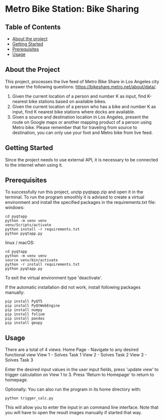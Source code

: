 # Metro Bike Station: Bike Sharing
## Table of Contents
    
  - [About the project](#contributing)
  - [Getting Started](#getting-started)
  - [Prerequisites](#prerequisites)
  - [Usage](#usage)

## About the Project

This project, processes the live feed of Metro Bike Share in Los Angeles city to answer the
following questions: https://bikeshare.metro.net/about/data/.
1. Given the current location of a person and number K as input, find K-nearest bike stations based on
available bikes.
2. Given the current location of a person who has a bike and number K as input, find K nearest bike
stations where docks are available.
3. Given a source and destination location in Los Angeles, present the route on Google maps or another
mapping product of a person using Metro bike. Please remember that for traveling from source to
destination, you can only use your foot and Metro bike from live feed.
## Getting Started

Since the project needs to use external API, it is necessary
to be connected to the internet when using it.

## Prerequisites
To successfully run this project, unzip pyqtapp.zip
and open it in the terminal. To run the program smoothly it is 
advised to create a virtual environment and install the specified packages
in the requirements.txt file:
windows:
```
cd pyqtapp
python -m venv venv
venv/Scripts/activate
python install -r requirements.txt
python pyqtapp.py
```
linux / macOS:
```
cd pyqtapp
python -m venv venv
source venv/bin/activate 
python -r install requirements.txt
python pyqtapp.py
```

To exit the virtual environment type 'deactivate'.

If the automatic installation did not work, install following packages manually:
```
pip install PyQT5
pip install PyQtWebEngine
pip install numpy
pip install folium
pip install pandas
pip install geopy
```

## Usage
There are a total of 4 views:
Home Page - Navigate to any desired functional view
View 1 - Solves Task 1
View 2 - Solves Task 2
View 3 - Solves Task 3

Enter the desired input values in the user input fields,
press 'update view' to trigger calculation on View 1 to 3.
Press 'Return to Homepage' to return to homepage.

Optionally:
You can also run the program in its home directory with:
```
python trigger_calc.py
```
This will allow you to enter the input in 
an command line interface. Note that you will have to open the 
result images manually if started that way.
